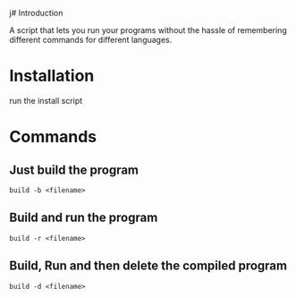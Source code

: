 j# Introduction

A script that lets you run your programs without the hassle of remembering different commands for different languages.

# Installation

run the install script

# Commands

## Just build the program

```
build -b <filename>
```

## Build and run the program

```
build -r <filename>
```

## Build, Run and then delete the compiled program

```
build -d <filename>
```
